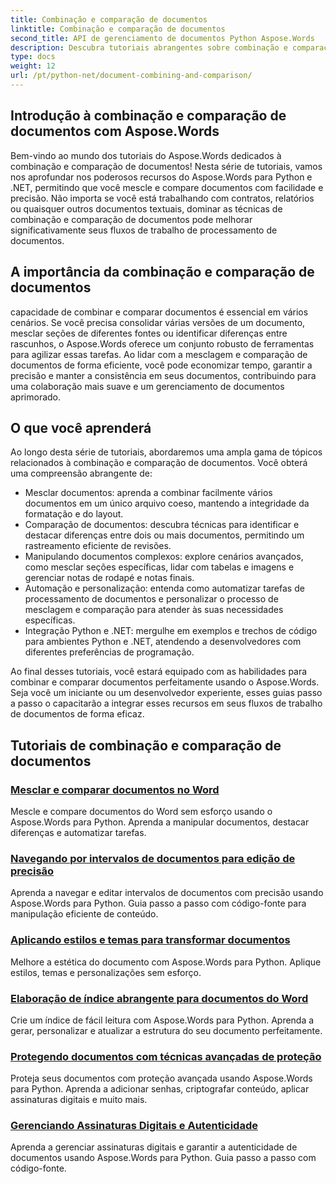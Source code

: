 ```yaml
---
title: Combinação e comparação de documentos
linktitle: Combinação e comparação de documentos
second_title: API de gerenciamento de documentos Python Aspose.Words
description: Descubra tutoriais abrangentes sobre combinação e comparação de documentos usando Aspose.Words para Python e .NET. Aprenda como mesclar e comparar documentos perfeitamente, aprimorando seus fluxos de trabalho de processamento de documentos.
type: docs
weight: 12
url: /pt/python-net/document-combining-and-comparison/
---
```

## Introdução à combinação e comparação de documentos com Aspose.Words

Bem-vindo ao mundo dos tutoriais do Aspose.Words dedicados à combinação e comparação de documentos! Nesta série de tutoriais, vamos nos aprofundar nos poderosos recursos do Aspose.Words para Python e .NET, permitindo que você mescle e compare documentos com facilidade e precisão. Não importa se você está trabalhando com contratos, relatórios ou quaisquer outros documentos textuais, dominar as técnicas de combinação e comparação de documentos pode melhorar significativamente seus fluxos de trabalho de processamento de documentos.

## A importância da combinação e comparação de documentos

capacidade de combinar e comparar documentos é essencial em vários cenários. Se você precisa consolidar várias versões de um documento, mesclar seções de diferentes fontes ou identificar diferenças entre rascunhos, o Aspose.Words oferece um conjunto robusto de ferramentas para agilizar essas tarefas. Ao lidar com a mesclagem e comparação de documentos de forma eficiente, você pode economizar tempo, garantir a precisão e manter a consistência em seus documentos, contribuindo para uma colaboração mais suave e um gerenciamento de documentos aprimorado.

## O que você aprenderá

Ao longo desta série de tutoriais, abordaremos uma ampla gama de tópicos relacionados à combinação e comparação de documentos. Você obterá uma compreensão abrangente de:

- Mesclar documentos: aprenda a combinar facilmente vários documentos em um único arquivo coeso, mantendo a integridade da formatação e do layout.
- Comparação de documentos: descubra técnicas para identificar e destacar diferenças entre dois ou mais documentos, permitindo um rastreamento eficiente de revisões.
- Manipulando documentos complexos: explore cenários avançados, como mesclar seções específicas, lidar com tabelas e imagens e gerenciar notas de rodapé e notas finais.
- Automação e personalização: entenda como automatizar tarefas de processamento de documentos e personalizar o processo de mesclagem e comparação para atender às suas necessidades específicas.
- Integração Python e .NET: mergulhe em exemplos e trechos de código para ambientes Python e .NET, atendendo a desenvolvedores com diferentes preferências de programação.

Ao final desses tutoriais, você estará equipado com as habilidades para combinar e comparar documentos perfeitamente usando o Aspose.Words. Seja você um iniciante ou um desenvolvedor experiente, esses guias passo a passo o capacitarão a integrar esses recursos em seus fluxos de trabalho de documentos de forma eficaz.

## Tutoriais de combinação e comparação de documentos
### [Mesclar e comparar documentos no Word](./merge-compare-documents/)
Mescle e compare documentos do Word sem esforço usando o Aspose.Words para Python. Aprenda a manipular documentos, destacar diferenças e automatizar tarefas.
### [Navegando por intervalos de documentos para edição de precisão](./document-ranges/)
Aprenda a navegar e editar intervalos de documentos com precisão usando Aspose.Words para Python. Guia passo a passo com código-fonte para manipulação eficiente de conteúdo.
### [Aplicando estilos e temas para transformar documentos](./apply-styles-themes-documents/)
Melhore a estética do documento com Aspose.Words para Python. Aplique estilos, temas e personalizações sem esforço.
### [Elaboração de índice abrangente para documentos do Word](./generate-table-contents/)
Crie um índice de fácil leitura com Aspose.Words para Python. Aprenda a gerar, personalizar e atualizar a estrutura do seu documento perfeitamente.
### [Protegendo documentos com técnicas avançadas de proteção](./secure-documents-protection/)
Proteja seus documentos com proteção avançada usando Aspose.Words para Python. Aprenda a adicionar senhas, criptografar conteúdo, aplicar assinaturas digitais e muito mais.
### [Gerenciando Assinaturas Digitais e Autenticidade](./manage-digital-signatures/)
Aprenda a gerenciar assinaturas digitais e garantir a autenticidade de documentos usando Aspose.Words para Python. Guia passo a passo com código-fonte.